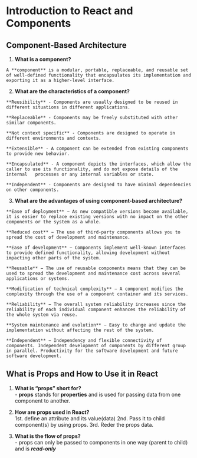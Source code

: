 # Introduction to React and Components


## Component-Based Architecture  

  1. **What is a component?** 

    A **component** is a modular, portable, replaceable, and reusable set of well-defined functionality that encapsulates its implementation and exporting it as a higher-level interface. 

  2. **What are the characteristics of a component?**  

    **Reusibility** - Components are usually designed to be reused in different situations in different applications.  

    **Replaceable** - Components may be freely substituted with other similar components.  

    **Not context specific** - Components are designed to operate in different environments and contexts.   

    **Extensible** - A component can be extended from existing components to provide new behavior.   

    **Encapsulated** - A component depicts the interfaces, which allow the caller to use its functionality, and do not expose details of the internal   processes or any internal variables or state.   

    **Independent** - Components are designed to have minimal dependencies on other components.

  3. **What are the advantages of using component-based architecture?** 
  
    **Ease of deployment** − As new compatible versions become available, it is easier to replace existing versions with no impact on the other components or the system as a whole.  

    **Reduced cost** − The use of third-party components allows you to spread the cost of development and maintenance.  

    **Ease of development** − Components implement well-known interfaces to provide defined functionality, allowing development without impacting other parts of the system.  

    **Reusable** − The use of reusable components means that they can be used to spread the development and maintenance cost across several applications or systems.  

    **Modification of technical complexity** − A component modifies the complexity through the use of a component container and its services.  

    **Reliability** − The overall system reliability increases since the reliability of each individual component enhances the reliability of the whole system via reuse.  

    **System maintenance and evolution** − Easy to change and update the implementation without affecting the rest of the system.  

    **Independent** − Independency and flexible connectivity of components. Independent development of components by different group in parallel. Productivity for the software development and future software development.  

## What is Props and How to Use it in React
  
  1. **What is “props” short for?**  
    - **props** stands for **properties** and is used for passing data from one component to another.  

  2. **How are props used in React?**  
    1st. define an attribute and its value(data)
    2nd. Pass it to child component(s) by using props.
    3rd. Reder the props data.  

  3. **What is the flow of props?**  
    - props can only be passed to components in one way (parent to child) and is ***read-only***